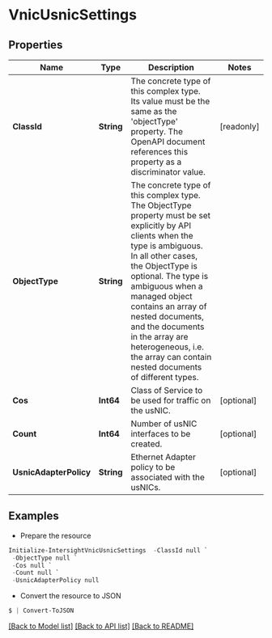 # VnicUsnicSettings
## Properties

Name | Type | Description | Notes
------------ | ------------- | ------------- | -------------
**ClassId** | **String** | The concrete type of this complex type. Its value must be the same as the &#39;objectType&#39; property. The OpenAPI document references this property as a discriminator value. | [readonly] 
**ObjectType** | **String** | The concrete type of this complex type. The ObjectType property must be set explicitly by API clients when the type is ambiguous. In all other cases, the  ObjectType is optional.  The type is ambiguous when a managed object contains an array of nested documents, and the documents in the array are heterogeneous, i.e. the array can contain nested documents of different types. | 
**Cos** | **Int64** | Class of Service to be used for traffic on the usNIC. | [optional] 
**Count** | **Int64** | Number of usNIC interfaces to be created. | [optional] 
**UsnicAdapterPolicy** | **String** | Ethernet Adapter policy to be associated with the usNICs. | [optional] 

## Examples

- Prepare the resource
```powershell
Initialize-IntersightVnicUsnicSettings  -ClassId null `
 -ObjectType null `
 -Cos null `
 -Count null `
 -UsnicAdapterPolicy null
```

- Convert the resource to JSON
```powershell
$ | Convert-ToJSON
```

[[Back to Model list]](../README.md#documentation-for-models) [[Back to API list]](../README.md#documentation-for-api-endpoints) [[Back to README]](../README.md)

